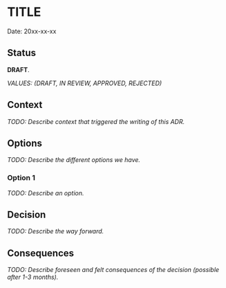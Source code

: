 # TITLE

Date: 20xx-xx-xx

## Status

**DRAFT**.

_VALUES: (DRAFT, IN REVIEW, APPROVED, REJECTED)_

## Context

_TODO: Describe context that triggered the writing of this ADR._

## Options

_TODO: Describe the different options we have._

### Option 1

_TODO: Describe an option._

## Decision

_TODO: Describe the way forward._

## Consequences

_TODO: Describe foreseen and felt consequences of the decision (possible after 1-3 months)._
